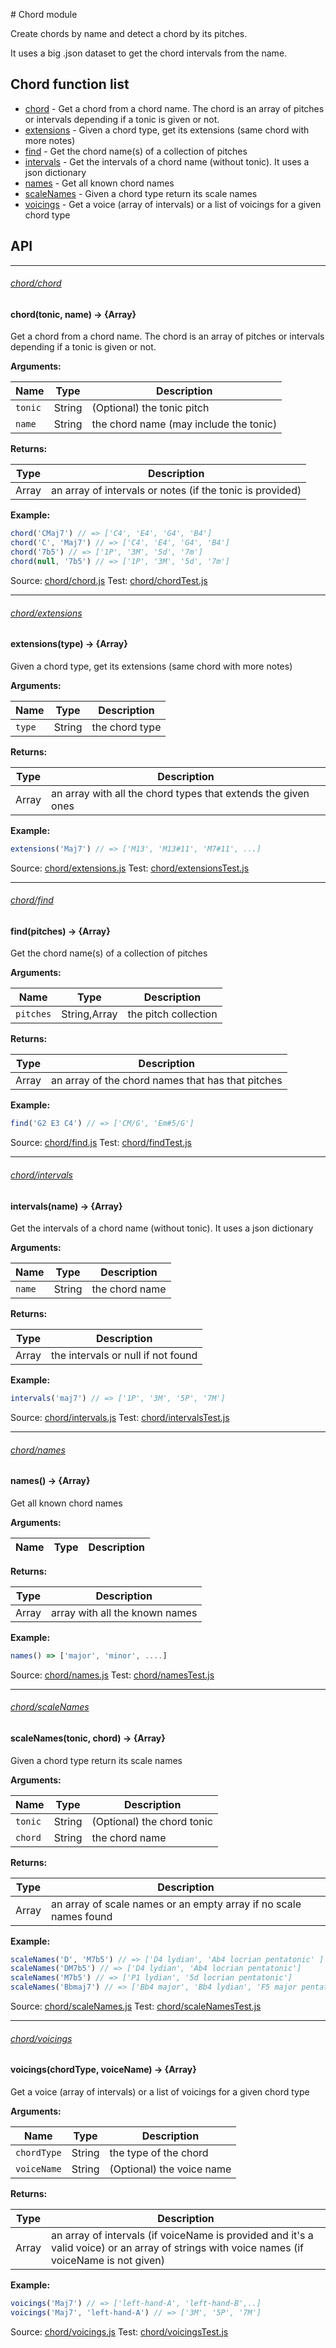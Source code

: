 # Chord module

Create chords by name and detect a chord by its pitches.

It uses a big .json dataset to get the chord intervals from the name.

## Chord function list

- [chord](#chordchord) -  Get a chord from a chord name. The chord is an array of pitches or intervals depending if a tonic is given or not.
- [extensions](#chordextensions) -  Given a chord type, get its extensions (same chord with more notes)
- [find](#chordfind) -  Get the chord name(s) of a collection of pitches
- [intervals](#chordintervals) -  Get the intervals of a chord name (without tonic). It uses a json dictionary
- [names](#chordnames) -  Get all known chord names
- [scaleNames](#chordscalenames) -  Given a chord type return its scale names
- [voicings](#chordvoicings) -  Get a voice (array of intervals) or a list of voicings for a given chord type



## API

----
###### [chord/chord](#chord-module)



#### chord(tonic, name) → {Array}



Get a chord from a chord name. The chord is an array of pitches or intervals
depending if a tonic is given or not.

__Arguments:__

Name|Type|Description
---|---|---
`tonic`|String|(Optional) the tonic pitch
`name`|String|the chord name (may include the tonic)


__Returns:__

Type|Description
---|---
Array|an array of intervals or notes (if the tonic is provided)


__Example:__

```js
chord('CMaj7') // => ['C4', 'E4', 'G4', 'B4']
chord('C', 'Maj7') // => ['C4', 'E4', 'G4', 'B4']
chord('7b5') // => ['1P', '3M', '5d', '7m']
chord(null, '7b5') // => ['1P', '3M', '5d', '7m']
```

Source: [chord/chord.js](https://github.com/danigb/tonal/tree/master/lib/chord/chord.js)
Test: [chord/chordTest.js](https://github.com/danigb/tonal/tree/master/test/chord/chordTest.js)

----
###### [chord/extensions](#chord-module)



#### extensions(type) → {Array}



Given a chord type, get its extensions (same chord with more notes)

__Arguments:__

Name|Type|Description
---|---|---
`type`|String|the chord type


__Returns:__

Type|Description
---|---
Array|an array with all the chord types that extends the given ones


__Example:__

```js
extensions('Maj7') // => ['M13', 'M13#11', 'M7#11', ...]
```

Source: [chord/extensions.js](https://github.com/danigb/tonal/tree/master/lib/chord/extensions.js)
Test: [chord/extensionsTest.js](https://github.com/danigb/tonal/tree/master/test/chord/extensionsTest.js)

----
###### [chord/find](#chord-module)



#### find(pitches) → {Array}



Get the chord name(s) of a collection of pitches

__Arguments:__

Name|Type|Description
---|---|---
`pitches`|String,Array|the pitch collection


__Returns:__

Type|Description
---|---
Array|an array of the chord names that has that pitches


__Example:__

```js
find('G2 E3 C4') // => ['CM/G', 'Em#5/G']
```

Source: [chord/find.js](https://github.com/danigb/tonal/tree/master/lib/chord/find.js)
Test: [chord/findTest.js](https://github.com/danigb/tonal/tree/master/test/chord/findTest.js)

----
###### [chord/intervals](#chord-module)



#### intervals(name) → {Array}



Get the intervals of a chord name (without tonic). It uses a json dictionary

__Arguments:__

Name|Type|Description
---|---|---
`name`|String|the chord name


__Returns:__

Type|Description
---|---
Array|the intervals or null if not found


__Example:__

```js
intervals('maj7') // => ['1P', '3M', '5P', '7M']
```

Source: [chord/intervals.js](https://github.com/danigb/tonal/tree/master/lib/chord/intervals.js)
Test: [chord/intervalsTest.js](https://github.com/danigb/tonal/tree/master/test/chord/intervalsTest.js)

----
###### [chord/names](#chord-module)



#### names() → {Array}



Get all known chord names

__Arguments:__

Name|Type|Description
---|---|---


__Returns:__

Type|Description
---|---
Array|array with all the known names


__Example:__

```js
names() => ['major', 'minor', ....]
```

Source: [chord/names.js](https://github.com/danigb/tonal/tree/master/lib/chord/names.js)
Test: [chord/namesTest.js](https://github.com/danigb/tonal/tree/master/test/chord/namesTest.js)

----
###### [chord/scaleNames](#chord-module)



#### scaleNames(tonic, chord) → {Array}



Given a chord type return its scale names

__Arguments:__

Name|Type|Description
---|---|---
`tonic`|String|(Optional) the chord tonic
`chord`|String|the chord name


__Returns:__

Type|Description
---|---
Array|an array of scale names or an empty array if no scale names found


__Example:__

```js
scaleNames('D', 'M7b5') // => ['D4 lydian', 'Ab4 locrian pentatonic' ]
scaleNames('DM7b5') // => ['D4 lydian', 'Ab4 locrian pentatonic']
scaleNames('M7b5') // => ['P1 lydian', '5d locrian pentatonic']
scaleNames('Bbmaj7') // => ['Bb4 major', 'Bb4 lydian', 'F5 major pentatonic', 'D5 bebop minor', ...]
```

Source: [chord/scaleNames.js](https://github.com/danigb/tonal/tree/master/lib/chord/scaleNames.js)
Test: [chord/scaleNamesTest.js](https://github.com/danigb/tonal/tree/master/test/chord/scaleNamesTest.js)

----
###### [chord/voicings](#chord-module)



#### voicings(chordType, voiceName) → {Array}



Get a voice (array of intervals) or a list of voicings for a given chord type

__Arguments:__

Name|Type|Description
---|---|---
`chordType`|String|the type of the chord
`voiceName`|String|(Optional) the voice name


__Returns:__

Type|Description
---|---
Array|an array of intervals (if voiceName is provided and it's a valid voice) or an array of strings with voice names (if voiceName is not given)


__Example:__

```js
voicings('Maj7') // => ['left-hand-A', 'left-hand-B',..]
voicings('Maj7', 'left-hand-A') // => ['3M', '5P', '7M']
```

Source: [chord/voicings.js](https://github.com/danigb/tonal/tree/master/lib/chord/voicings.js)
Test: [chord/voicingsTest.js](https://github.com/danigb/tonal/tree/master/test/chord/voicingsTest.js)

